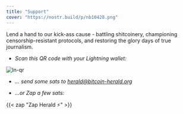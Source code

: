 ```yaml
---
title: "Support"
cover: "https://nostr.build/p/nb10428.png"
---
```


Lend a hand to our kick-ass cause - battling shitcoinery, championing censorship-resistant protocols, and restoring the glory days of true journalism.

* _Scan this QR code with your Lightning wallet:_

![ln-qr](https://nostr.build/p/nb10429.png)

* _... send some sats to [herald@bitcoin-herald.org](lightning:herald@bitcoin-herald.org)_

* _...or Zap a few sats:_

{{< zap "Zap Herald ⚡️" >}}

